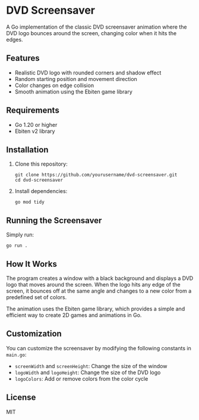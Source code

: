 # DVD Screensaver

A Go implementation of the classic DVD screensaver animation where the DVD logo bounces around the screen, changing color when it hits the edges.

## Features

- Realistic DVD logo with rounded corners and shadow effect
- Random starting position and movement direction
- Color changes on edge collision
- Smooth animation using the Ebiten game library

## Requirements

- Go 1.20 or higher
- Ebiten v2 library

## Installation

1. Clone this repository:
   ```
   git clone https://github.com/yourusername/dvd-screensaver.git
   cd dvd-screensaver
   ```

2. Install dependencies:
   ```
   go mod tidy
   ```

## Running the Screensaver

Simply run:

```
go run .
```

## How It Works

The program creates a window with a black background and displays a DVD logo that moves around the screen. When the logo hits any edge of the screen, it bounces off at the same angle and changes to a new color from a predefined set of colors.

The animation uses the Ebiten game library, which provides a simple and efficient way to create 2D games and animations in Go.

## Customization

You can customize the screensaver by modifying the following constants in `main.go`:

- `screenWidth` and `screenHeight`: Change the size of the window
- `logoWidth` and `logoHeight`: Change the size of the DVD logo
- `logoColors`: Add or remove colors from the color cycle

## License

MIT